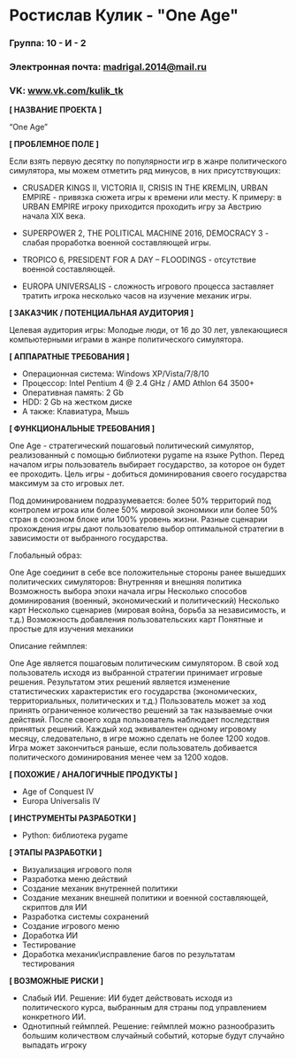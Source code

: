 # Ростислав Кулик - "One Age"

### Группа: 10 - И - 2
### Электронная почта: madrigal.2014@mail.ru
### VK: www.vk.com/kulik_tk


**[ НАЗВАНИЕ ПРОЕКТА ]**

“One Age”

**[ ПРОБЛЕМНОЕ ПОЛЕ ]**

Если взять первую десятку по популярности игр в жанре политического симулятора, мы можем отметить ряд минусов, в них присутствующих:

* CRUSADER KINGS II, VICTORIA II, CRISIS IN THE KREMLIN, URBAN EMPIRE - привязка сюжета игры к времени или месту. К примеру: в URBAN EMPIRE игроку приходится проходить игру за Австрию начала XIX века. 

* SUPERPOWER 2, THE POLITICAL MACHINE 2016, DEMOCRACY 3 - слабая проработка военной составляющей игры.

* TROPICO 6, PRESIDENT FOR A DAY – FLOODINGS - отсутствие военной составляющей.

* EUROPA UNIVERSALIS - сложность игрового процесса заставляет тратить игрока несколько часов на изучение механик игры.


**[ ЗАКАЗЧИК / ПОТЕНЦИАЛЬНАЯ АУДИТОРИЯ ]**

Целевая аудитория игры:
Молодые люди, от 16 до 30 лет, увлекающиеся компьютерными играми в жанре политического симулятора.

**[ АППАРАТНЫЕ ТРЕБОВАНИЯ ]** 


* Операционная система: Windows XP/Vista/7/8/10
* Процессор: Intel Pentium 4 @ 2.4 GHz / AMD Athlon 64 3500+
* Оперативная память: 2 Gb
* HDD: 2 Gb на жестком диске
* А также: Клавиатура, Мышь


**[ ФУНКЦИОНАЛЬНЫЕ ТРЕБОВАНИЯ ]**


One Age - стратегический пошаговый политический симулятор, реализованный с помощью библиотеки pygame на языке Python.
Перед началом игры пользователь выбирает государство, за которое он будет ее проходить.
Цель игры - добиться доминирования своего государства максимум за сто игровых лет.

Под доминированием подразумевается:
    более 50% территорий под контролем игрока
    или
    более 50% мировой экономики
    или
    более 50% стран в союзном блоке
    или
    100% уровень жизни.
Разные сценарии прохождения игры дают пользователю выбор оптимальной стратегии в зависимости от выбранного государства.

Глобальный образ:

One Age соединит в себе все положительные стороны ранее вышедших политических симуляторов:
Внутренняя и внешняя политика
Возможность выбора эпохи начала игры
Несколько способов доминирования (военный, экономический и политический)
Несколько карт
Несколько сценариев (мировая война, борьба за независимость, и т.д.)
Возможность добавления пользовательских карт
Понятные и простые для изучения механики
 
Описание геймплея:

One Age является пошаговым политическим симулятором.
В свой ход пользователь исходя из выбранной стратегии принимает игровые решения. Результатом этих решений является изменение статистических характеристик его государства (экономических, территориальных, политических и т.д.)
Пользователь может за ход принять ограниченное количество решений за так называемые очки действий. После своего хода пользователь наблюдает последствия принятых решений. Каждый ход эквивалентен одному игровому месяцу, следовательно, в игре можно сделать не более 1200 ходов.
Игра может закончиться раньше, если пользователь добивается политического доминирования менее чем за 1200 ходов.


**[ ПОХОЖИЕ / АНАЛОГИЧНЫЕ ПРОДУКТЫ ]**

* Age of Conquest IV
* Europa Universalis IV


**[ ИНСТРУМЕНТЫ РАЗРАБОТКИ ]**

* Python: библиотека pygame

**[ ЭТАПЫ РАЗРАБОТКИ ]**

* Визуализация игрового поля
* Разработка меню действий
* Создание механик внутренней политики
* Создание механик внешней политики и военной составляющей, скриптов для ИИ
* Разработка системы сохранений
* Создание игрового меню
* Доработка ИИ
* Тестирование
* Доработка механик\исправление багов по результатам тестирования

**[ ВОЗМОЖНЫЕ РИСКИ ]**

* Слабый ИИ.
Решение: ИИ будет действовать исходя из политического курса, выбранным для страны под управлением конкретного ИИ. 
* Однотипный геймплей.
Решение: геймплей можно разнообразить большим количеством случайный событий, которые будут случайно выпадать игроку 
